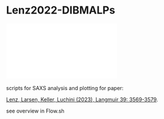 # Lenz2022-DIBMALPs

![](TOC_v3.pdf)

scripts for SAXS analysis and plotting for paper: 

[Lenz, Larsen, Keller, Luchini (2023), Langmuir 39: 3569-3579](https://doi.org/10.1021/acs.langmuir.2c03019).  


see overview in Flow.sh    
